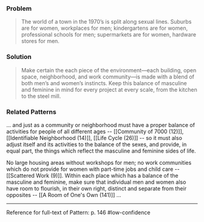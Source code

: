 ### Problem
>The world of a town in the 1970’s is split along sexual lines. Suburbs are for women, workplaces for men; kindergartens are for women, professional schools for men; supermarkets are for women, hardware stores for men.

### Solution
>Make certain the each piece of the environment—each building, open space, neighborhood, and work community—is made with a blend of both men’s and women’s instincts. Keep this balance of masculine and feminine in mind for every project at every scale, from the kitchen to the steel mill.

### Related Patterns
... and just as a community or neighborhood must have a proper balance of activities for people of all different ages -- [[Community of 7000 (12)]], [[Identifiable Neighborhood (14)]], [[Life Cycle (26)]] -- so it must also adjust itself and its activities to the balance of the sexes, and provide, in equal part, the things which reflect the masculine and feminine sides of life.

No large housing areas without workshops for men; no work communities which do not provide for women with part-time jobs and child care -- [[Scattered Work (9)]]. Within each place which has a balance of the masculine and feminine, make sure that individual men and women also have room to flourish, in their own right, distinct and separate from their opposites -- [[A Room of One's Own (141)]] ...

---
Reference for full-text of Pattern: p. 146 #low-confidence 